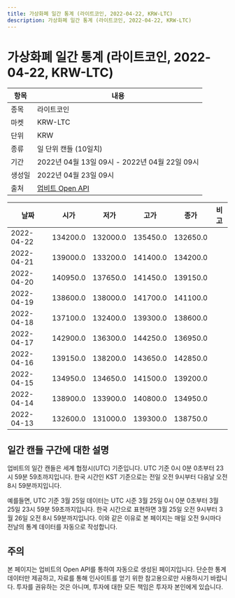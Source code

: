 ```yaml
---
title: 가상화폐 일간 통계 (라이트코인, 2022-04-22, KRW-LTC)
description: 가상화폐 일간 통계 (라이트코인, 2022-04-22, KRW-LTC)
---
```



가상화폐 일간 통계 (라이트코인, 2022-04-22, KRW-LTC)
===

|항목|내용|
|--|--|
|종목|라이트코인|
|마켓|KRW-LTC|
|단위|KRW|
|종류|일 단위 캔들 (10일치)|
|기간|2022년 04월 13일 09시 - 2022년 04월 22일 09시|
|생성일|2022년 04월 23일 09시|
|출처|[업비트 Open API](https://docs.upbit.com)|


|날짜|시가|저가|고가|종가|비고|
|--|--|--|--|--|--|
|2022-04-22|134200.0|132000.0|135450.0|132650.0|    |
|2022-04-21|139000.0|133200.0|141400.0|134200.0|    |
|2022-04-20|140950.0|137650.0|141450.0|139150.0|    |
|2022-04-19|138600.0|138000.0|141700.0|141100.0|    |
|2022-04-18|137100.0|132400.0|139300.0|138600.0|    |
|2022-04-17|142900.0|136300.0|144250.0|136950.0|    |
|2022-04-16|139150.0|138200.0|143650.0|142850.0|    |
|2022-04-15|134950.0|134650.0|141500.0|139200.0|    |
|2022-04-14|138900.0|133900.0|140800.0|134950.0|    |
|2022-04-13|132600.0|131000.0|139300.0|138750.0|    |


일간 캔들 구간에 대한 설명
---


업비트의 일간 캔들은 세계 협정시(UTC) 기준입니다. 
UTC 기준 0시 0분 0초부터 23시 59분 59초까지입니다. 
한국 시간인 KST 기준으로는 전일 오전 9시부터 다음날 오전 8시 59분까지입니다. 


예를들면, UTC 기준 3월 25일 데이터는 UTC 시준 3월 25일 0시 0분 0초부터 3월 25일 23시 59분 59초까지입니다. 
한국 시간으로 표현하면 3월 25일 오전 9시부터 3월 26일 오전 8시 59분까지입니다. 
이와 같은 이유로 본 페이지는 매일 오전 9시마다 전날의 통계 데이터를 자동으로 작성합니다. 


주의
---


본 페이지는 업비트의 Open API를 통하여 자동으로 생성된 페이지입니다. 
단순한 통계 데이터만 제공하고, 자료를 통해 인사이트를 얻기 위한 참고용으로만 사용하시기 바랍니다. 
투자를 권유하는 것은 아니며, 투자에 대한 모든 책임은 투자자 본인에게 있습니다. 
